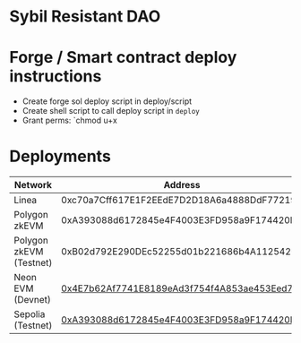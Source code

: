 # Sybil Resistant DAO

# Forge / Smart contract deploy instructions 

- Create forge sol deploy script in deploy/script
- Create shell script to call deploy script in `deploy`
- Grant perms: `chmod u+x 

# Deployments
| Network               | Address                                          |
|-----------------------|--------------------------------------------------|
| Linea                 | 0xc70a7Cff617E1F2EEdE7D2D18A6a4888DdF77219     |
| Polygon zkEVM         | 0xA393088d6172845e4F4003E3FD958a9F174420B0     |
| Polygon zkEVM (Testnet)| 0xB02d792E290DEc52255d01b221686b4A11254268     |
| Neon EVM (Devnet)     | [0x4E7b62Af7741E8189eAd3f754f4A853ae453Eed7](https://devnet.neonscan.org/address/0x4E7b62Af7741E8189eAd3f754f4A853ae453Eed7#contract)  |
| Sepolia (Testnet)     | [0xA393088d6172845e4F4003E3FD958a9F174420B0](https://sepolia.etherscan.io/address/0xA393088d6172845e4F4003E3FD958a9F174420B0)
